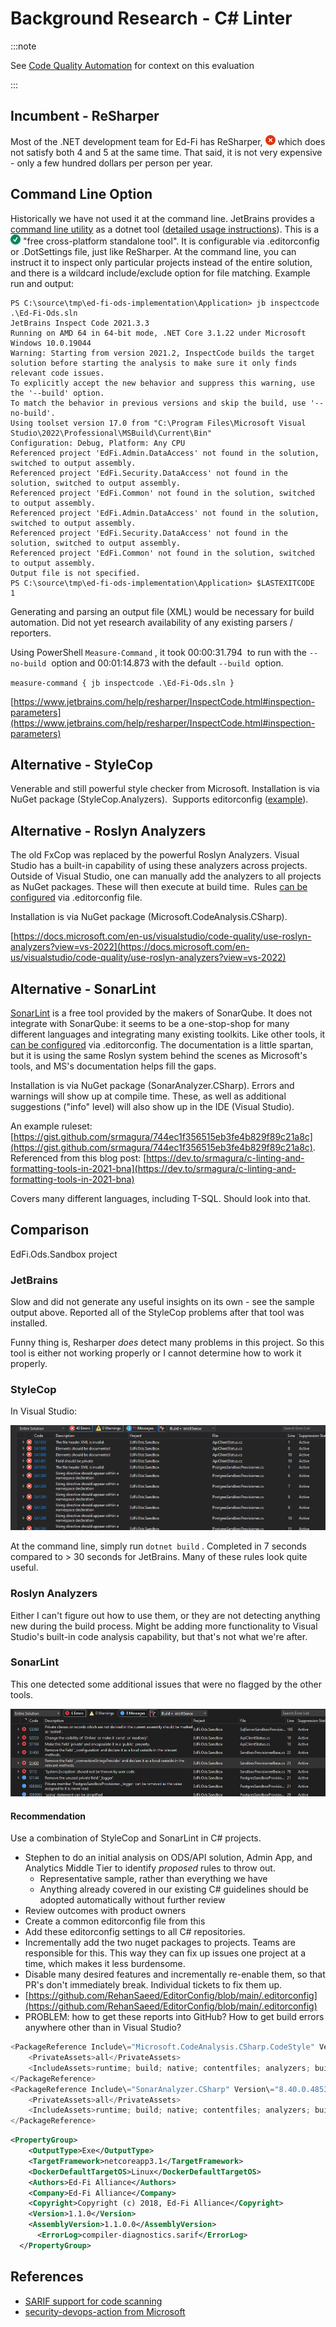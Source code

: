 # Background Research - C# Linter

:::note

See [Code Quality Automation](./README.md) for context on this evaluation

:::

## Incumbent - ReSharper

Most of the .NET development team for Ed-Fi has ReSharper,
![(error)](../../../static/img/continuous-integration/error.png) which does not satisfy
both 4 and 5 at the same time. That said, it is not very expensive - only a few
hundred dollars per person per year.

## Command Line Option

Historically we have not used it at the command line. JetBrains provides a
[command line
utility](https://www.jetbrains.com/help/resharper/ReSharper_Command_Line_Tools.html)
as a dotnet tool ([detailed usage
instructions](https://www.jetbrains.com/help/resharper/InspectCode.html#usage-scenarios)).
This is a ![(tick)](../../../static/img/continuous-integration/check.png) "free
cross-platform standalone tool". It is configurable via .editorconfig or
.DotSettings file, just like ReSharper. At the command line, you can instruct it
to inspect only particular projects instead of the entire solution, and there is
a wildcard include/exclude option for file matching. Example run and output:

```shell
PS C:\source\tmp\ed-fi-ods-implementation\Application> jb inspectcode .\Ed-Fi-Ods.sln
JetBrains Inspect Code 2021.3.3
Running on AMD 64 in 64-bit mode, .NET Core 3.1.22 under Microsoft Windows 10.0.19044
Warning: Starting from version 2021.2, InspectCode builds the target solution before starting the analysis to make sure it only finds relevant code issues.
To explicitly accept the new behavior and suppress this warning, use the '--build' option.
To match the behavior in previous versions and skip the build, use '--no-build'.
Using toolset version 17.0 from "C:\Program Files\Microsoft Visual Studio\2022\Professional\MSBuild\Current\Bin"
Configuration: Debug, Platform: Any CPU
Referenced project 'EdFi.Admin.DataAccess' not found in the solution, switched to output assembly.
Referenced project 'EdFi.Security.DataAccess' not found in the solution, switched to output assembly.
Referenced project 'EdFi.Common' not found in the solution, switched to output assembly.
Referenced project 'EdFi.Admin.DataAccess' not found in the solution, switched to output assembly.
Referenced project 'EdFi.Security.DataAccess' not found in the solution, switched to output assembly.
Referenced project 'EdFi.Common' not found in the solution, switched to output assembly.
Output file is not specified.
PS C:\source\tmp\ed-fi-ods-implementation\Application> $LASTEXITCODE
1
```

Generating and parsing an output file (XML) would be necessary for build
automation. Did not yet research availability of any existing parsers /
reporters.

Using PowerShell `Measure-Command` , it took 00:00:31.794  to run with the
`--no-build`  option and 00:01:14.873 with the default `--build`  option.

`measure-command { jb inspectcode .\Ed-Fi-Ods.sln }`

[https://www.jetbrains.com/help/resharper/InspectCode.html#inspection-parameters](https://www.jetbrains.com/help/resharper/InspectCode.html#inspection-parameters)

## Alternative - StyleCop

Venerable and still powerful style checker from Microsoft. Installation is via
NuGet package (StyleCop.Analyzers).  Supports editorconfig
([example](https://github.com/DotNetAnalyzers/StyleCopAnalyzers/blob/master/.editorconfig)).

## Alternative - Roslyn Analyzers

The old FxCop was replaced by the powerful Roslyn Analyzers. Visual Studio has a
built-in capability of using these analyzers across projects. Outside of Visual
Studio, one can manually add the analyzers to all projects as NuGet packages.
These will then execute at build time.  Rules [can be
configured](https://docs.microsoft.com/en-us/visualstudio/code-quality/in-source-suppression-overview?view=vs-2022)
via .editorconfig file.

Installation is via NuGet package (Microsoft.CodeAnalysis.CSharp).

[https://docs.microsoft.com/en-us/visualstudio/code-quality/use-roslyn-analyzers?view=vs-2022](https://docs.microsoft.com/en-us/visualstudio/code-quality/use-roslyn-analyzers?view=vs-2022)

## Alternative - SonarLint

[SonarLint](https://www.sonarlint.org/) is a free tool provided by the makers of
SonarQube. It does not integrate with SonarQube: it seems to be a one-stop-shop
for many different languages and integrating many existing toolkits. Like other
tools, it [can be
configured](https://community.sonarsource.com/t/using-editorconfig-instead-of-ruleconfig/44299)
via .editorconfig. The documentation is a little spartan, but it is using the
same Roslyn system behind the scenes as Microsoft's tools, and MS's
documentation helps fill the gaps.

Installation is via NuGet package (SonarAnalyzer.CSharp). Errors and warnings
will show up at compile time. These, as well as additional suggestions ("info"
level) will also show up in the IDE (Visual Studio).

An example ruleset:
[https://gist.github.com/srmagura/744ec1f356515eb3fe4b829f89c21a8c](https://gist.github.com/srmagura/744ec1f356515eb3fe4b829f89c21a8c).
Referenced from this blog
post: [https://dev.to/srmagura/c-linting-and-formatting-tools-in-2021-bna](https://dev.to/srmagura/c-linting-and-formatting-tools-in-2021-bna)

Covers many different languages, including T-SQL. Should look into that.

## Comparison

EdFi.Ods.Sandbox project

### JetBrains

Slow and did not generate any useful insights on its own - see the sample output
above. Reported all of the StyleCop problems after that tool was installed.

Funny thing is, Resharper *does* detect many problems in this project. So this
tool is either not working properly or I cannot determine how to work it
properly.

### StyleCop

In Visual Studio:

![StyleCop](../../../static/img/continuous-integration/StyleCop.png)

At the command line, simply run `dotnet build` . Completed in 7 seconds compared
to > 30 seconds for JetBrains. Many of these rules look quite useful.

### Roslyn Analyzers

Either I can't figure out how to use them, or they are not detecting anything
new during the build process. Might be adding more functionality to Visual
Studio's built-in code analysis capability, but that's not what we're after.

### SonarLint

This one detected some additional issues that were no flagged by the other
tools.

![SonarLint](../../../static/img/continuous-integration/SonarLint.png)

#### Recommendation

Use a combination of StyleCop and SonarLint in C# projects.

- Stephen to do an initial analysis on ODS/API solution, Admin App, and
  Analytics Middle Tier to identify _proposed_ rules to throw out.
  - Representative sample, rather than everything we have
  - Anything already covered in our existing C# guidelines should be adopted
    automatically without further review
- Review outcomes with product owners
- Create a common editorconfig file from this
- Add these editorconfig settings to all C# repositories.
- Incrementally add the two nuget packages to projects. Teams are responsible
  for this. This way they can fix up issues one project at a time, which makes
  it less burdensome.
- Disable many desired features and incrementally re-enable them, so that PR's
  don't immediately break. Individual tickets to fix them up.
- [https://github.com/RehanSaeed/EditorConfig/blob/main/.editorconfig](https://github.com/RehanSaeed/EditorConfig/blob/main/.editorconfig)
- PROBLEM: how to get these reports into GitHub? How to get build errors
  anywhere other than in Visual Studio?

```C#
<PackageReference Include\="Microsoft.CodeAnalysis.CSharp.CodeStyle" Version\="4.2.0">
    <PrivateAssets>all</PrivateAssets>
    <IncludeAssets>runtime; build; native; contentfiles; analyzers; buildtransitive</IncludeAssets>
</PackageReference>
<PackageReference Include\="SonarAnalyzer.CSharp" Version\="8.40.0.48530">
    <PrivateAssets>all</PrivateAssets>
    <IncludeAssets>runtime; build; native; contentfiles; analyzers; buildtransitive</IncludeAssets>
</PackageReference>
```

```xml
<PropertyGroup>
    <OutputType>Exe</OutputType>
    <TargetFramework>netcoreapp3.1</TargetFramework>
    <DockerDefaultTargetOS>Linux</DockerDefaultTargetOS>
    <Authors>Ed-Fi Alliance</Authors>
    <Company>Ed-Fi Alliance</Company>
    <Copyright>Copyright (c) 2018, Ed-Fi Alliance</Copyright>
    <Version>1.1.0</Version>
    <AssemblyVersion>1.1.0.0</AssemblyVersion>
      <ErrorLog>compiler-diagnostics.sarif</ErrorLog>
  </PropertyGroup>
```

## References

- [SARIF support for code scanning](https://docs.github.com/en/code-security/code-scanning/integrating-with-code-scanning/sarif-support-for-code-scanning)
- [security-devops-action from Microsoft](https://github.com/marketplace/actions/security-devops-action)
